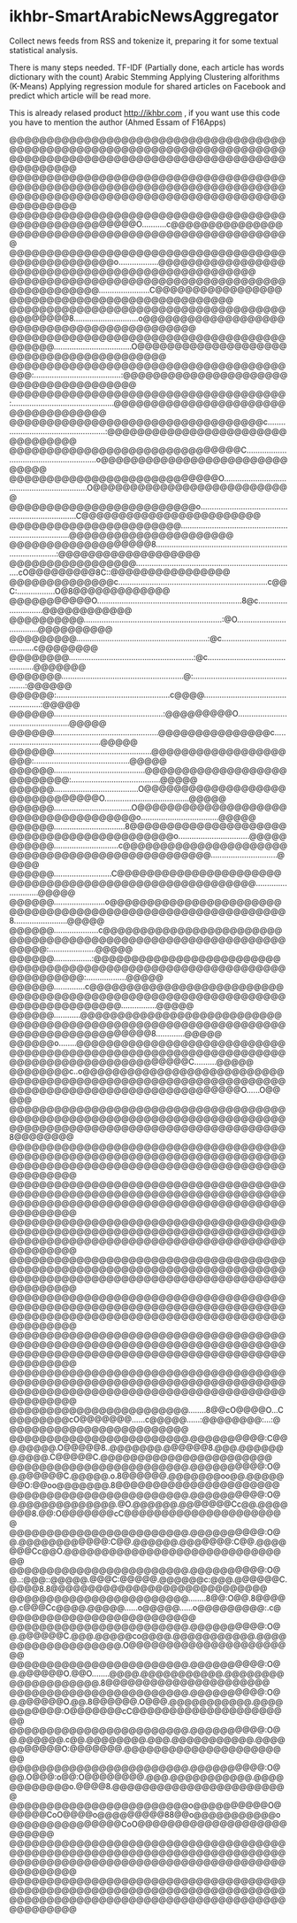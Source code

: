 ikhbr-SmartArabicNewsAggregator
===============================

Collect news feeds from RSS and tokenize it, preparing it for some textual statistical analysis.


There is many steps needed.
TF-IDF (Partially done, each article has words dictionary with the count)
Arabic Stemming
Applying Clustering alforithms (K-Means)
Applying regression module for shared articles on Facebook and predict which article will be read more.


This is already relased product http://ikhbr.com , if you want use this code you have to mention the author (Ahmed Essam of F16Apps)

@@@@@@@@@@@@@@@@@@@@@@@@@@@@@@@@@@@@@@@@@@@@@@@@@@@@@@@@@@@@@@@@@@@@@@@@@@@@@@@@@@@@@@@@@@@@@@@@@@@@@@@@@@@@@@@@@@@@@@@@
@@@@@@@@@@@@@@@@@@@@@@@@@@@@@@@@@@@@@@@@@@@@@@@@@@@@@@@@@@@@@@@@@@@@@@@@@@@@@@@@@@@@@@@@@@@@@@@@@@@@@@@@@@@@@@@@@@@@@@@@
@@@@@@@@@@@@@@@@@@@@@@@@@@@@@@@@@@@@@@@@@@@@@@@@@@@@@@O...........c@@@@@@@@@@@@@@@@@@@@@@@@@@@@@@@@@@@@@@@@@@@@@@@@@@@@@
@@@@@@@@@@@@@@@@@@@@@@@@@@@@@@@@@@@@@@@@@@@@@@@@@@@o..................@@@@@@@@@@@@@@@@@@@@@@@@@@@@@@@@@@@@@@@@@@@@@@@@@@
@@@@@@@@@@@@@@@@@@@@@@@@@@@@@@@@@@@@@@@@@@@@@@@@@.......................C@@@@@@@@@@@@@@@@@@@@@@@@@@@@@@@@@@@@@@@@@@@@@@@
@@@@@@@@@@@@@@@@@@@@@@@@@@@@@@@@@@@@@@@@@@@@@8.............................o@@@@@@@@@@@@@@@@@@@@@@@@@@@@@@@@@@@@@@@@@@@@
@@@@@@@@@@@@@@@@@@@@@@@@@@@@@@@@@@@@@@@@@@@...................................O@@@@@@@@@@@@@@@@@@@@@@@@@@@@@@@@@@@@@@@@@
@@@@@@@@@@@@@@@@@@@@@@@@@@@@@@@@@@@@@@@@:.......................................:@@@@@@@@@@@@@@@@@@@@@@@@@@@@@@@@@@@@@@@
@@@@@@@@@@@@@@@@@@@@@@@@@@@@@@@@@@@@@:..............................................@@@@@@@@@@@@@@@@@@@@@@@@@@@@@@@@@@@@
@@@@@@@@@@@@@@@@@@@@@@@@@@@@@@@@@@c...................................................:@@@@@@@@@@@@@@@@@@@@@@@@@@@@@@@@@
@@@@@@@@@@@@@@@@@@@@@@@@@@@@@@@C.........................................................o@@@@@@@@@@@@@@@@@@@@@@@@@@@@@@
@@@@@@@@@@@@@@@@@@@@@@@@@@@@O...............................................................O@@@@@@@@@@@@@@@@@@@@@@@@@@@
@@@@@@@@@@@@@@@@@@@@@@@@@o.....................................................................C@@@@@@@@@@@@@@@@@@@@@@@@
@@@@@@@@@@@@@@@@@@@@@@@...........................................................................@@@@@@@@@@@@@@@@@@@@@@
@@@@@@@@@@@@@@@@@@@8................................................................................:@@@@@@@@@@@@@@@@@@@
@@@@@@@@@@@@@@@@@........................................................................cO@@@@@@@@@8C::@@@@@@@@@@@@@@@@
@@@@@@@@@@@@@@c...................................................................c@@C:.................O@8@@@@@@@@@@@@@
@@@@@@@@@@@O.................................................................8@c............................@@@@@@@@@@@@
@@@@@@@@@@..............................................................:@O...................................@@@@@@@@@@
@@@@@@@@@...........................................................:@c........................................c@@@@@@@@
@@@@@@@@........................................................:@c..............................................@@@@@@@
@@@@@@@.......................................................@:.................................................:@@@@@@
@@@@@@:...................................................c@@@@...................................................:@@@@@
@@@@@@.................................................:@@@@@@@@@O.................................................@@@@@
@@@@@@...............................................@@@@@@@@@@@@@@@c..............................................@@@@@
@@@@@@............................................@@@@@@@@@@@@@@@@@@@@@:...........................................@@@@@
@@@@@@.........................................@@@@@@@@@@@@@@@@@@@@@@@@@@@:........................................@@@@@
@@@@@@......................................O@@@@@@@@@@@@@@@@@@@@@@@@@@@@@@@O......................................@@@@@
@@@@@@...................................O@@@@@@@@@@@@@@@@@@@@@@@@@@@@@@@@@@@@@o...................................@@@@@
@@@@@@................................8@@@@@@@@@@@@@@@@@@@@@@@@@@@@@@@@@@@@@@@@@@@o................................@@@@@
@@@@@@.............................c@@@@@@@@@@@@@@@@@@@@@@@@@@@@@@@@@@@@@@@@@@@@@@@@@..............................@@@@@
@@@@@@..........................C@@@@@@@@@@@@@@@@@@@@@@@@@@@@@@@@@@@@@@@@@@@@@@@@@@@@@@@...........................@@@@@
@@@@@@.......................o@@@@@@@@@@@@@@@@@@@@@@@@@@@@@@@@@@@@@@@@@@@@@@@@@@@@@@@@@@@@8........................@@@@@
@@@@@@....................c@@@@@@@@@@@@@@@@@@@@@@@@@@@@@@@@@@@@@@@@@@@@@@@@@@@@@@@@@@@@@@@@@@:.....................@@@@@
@@@@@@.................:@@@@@@@@@@@@@@@@@@@@@@@@@@@@@@@@@@@@@@@@@@@@@@@@@@@@@@@@@@@@@@@@@@@@@@@@:..................@@@@@
@@@@@@..............c@@@@@@@@@@@@@@@@@@@@@@@@@@@@@@@@@@@@@@@@@@@@@@@@@@@@@@@@@@@@@@@@@@@@@@@@@@@@@@................@@@@@
@@@@@@............@@@@@@@@@@@@@@@@@@@@@@@@@@@@@@@@@@@@@@@@@@@@@@@@@@@@@@@@@@@@@@@@@@@@@@@@@@@@@@@@@@@8.............@@@@@
@@@@@@o........@@@@@@@@@@@@@@@@@@@@@@@@@@@@@@@@@@@@@@@@@@@@@@@@@@@@@@@@@@@@@@@@@@@@@@@@@@@@@@@@@@@@@@@@@C..........@@@@@
@@@@@@@@c..o@@@@@@@@@@@@@@@@@@@@@@@@@@@@@@@@@@@@@@@@@@@@@@@@@@@@@@@@@@@@@@@@@@@@@@@@@@@@@@@@@@@@@@@@@@@@@@@O......O@@@@@
@@@@@@@@@@@@@@@@@@@@@@@@@@@@@@@@@@@@@@@@@@@@@@@@@@@@@@@@@@@@@@@@@@@@@@@@@@@@@@@@@@@@@@@@@@@@@@@@@@@@@@@@@@@@@@@8@@@@@@@@
@@@@@@@@@@@@@@@@@@@@@@@@@@@@@@@@@@@@@@@@@@@@@@@@@@@@@@@@@@@@@@@@@@@@@@@@@@@@@@@@@@@@@@@@@@@@@@@@@@@@@@@@@@@@@@@@@@@@@@@@
@@@@@@@@@@@@@@@@@@@@@@@@@@@@@@@@@@@@@@@@@@@@@@@@@@@@@@@@@@@@@@@@@@@@@@@@@@@@@@@@@@@@@@@@@@@@@@@@@@@@@@@@@@@@@@@@@@@@@@@@
@@@@@@@@@@@@@@@@@@@@@@@@@@@@@@@@@@@@@@@@@@@@@@@@@@@@@@@@@@@@@@@@@@@@@@@@@@@@@@@@@@@@@@@@@@@@@@@@@@@@@@@@@@@@@@@@@@@@@@@@
@@@@@@@@@@@@@@@@@@@@@@@@@@@@@@@@@@@@@@@@@@@@@@@@@@@@@@@@@@@@@@@@@@@@@@@@@@@@@@@@@@@@@@@@@@@@@@@@@@@@@@@@@@@@@@@@@@@@@@@@
@@@@@@@@@@@@@@@@@@@@@@@@@@@@@@@@@@@@@@@@@@@@@@@@@@@@@@@@@@@@@@@@@@@@@@@@@@@@@@@@@@@@@@@@@@@@@@@@@@@@@@@@@@@@@@@@@@@@@@@@
@@@@@@@@@@@@@@@@@@@@@@@@@@@@@@@@@@@@@@@@@@@@@@@@@@@@@@@@@@@@@@@@@@@@@@@@@@@@@@@@@@@@@@@@@@@@@@@@@@@@@@@@@@@@@@@@@@@@@@@@
@@@@@@@@@@@@@@@@@@@@@@@@@@@@@@@@@@@@@@@@@@@@@@@@@@@@@@@@@@@@@@@@@@@@@@@@@@@@@@@@@@@@@@@@@@@@@@@@@@@@@@@@@@@@@@@@@@@@@@@@
@@@@@@@@@@@@@@@@@@@@@@@@........8@@cO@@@@O...C@@@@@@@@cO@@@@@@@......c@@@@@......:@@@@@@@@:...:@@@@@@@@@@@@@@@@@@@@@@@@@
@@@@@@@@@@@@@@@@@@@@@@@@.@@@@@@@@@@:C@@@.@@@@@.O@@@@@8..@@@@@@@.@@@@@@8.@@@.@@@@@@@.@@@@.C@@@@@C.@@@@@@@@@@@@@@@@@@@@@@@
@@@@@@@@@@@@@@@@@@@@@@@@.@@@@@@@@@@:O@@.@@@@@@C.@@@@@.o.8@@@@@@.@@@@@@@oo@@.@@@@@@@O:@@oo@@@@@@@.8@@@@@@@@@@@@@@@@@@@@@@
@@@@@@@@@@@@@@@@@@@@@@@@.@@@@@@@@@@:O@@.@@@@@@@@@@@@@.@O.@@@@@@.@@@@@@@Cc@@.@@@@@@@8.@@:O@@@@@@@cC@@@@@@@@@@@@@@@@@@@@@@
@@@@@@@@@@@@@@@@@@@@@@@@.@@@@@@@@@@:O@@.@@@@@@@@@@@@:C@@.@@@@@@.@@@@@@@:C@@.@@@@@@@Cc@@O.@@@@@@@@@@@@@@@@@@@@@@@@@@@@@@@
@@@@@@@@@@@@@@@@@@@@@@@@.@@@@@@@@@@:O@@..:@@@::@@@@@.@@@C:@@@@@.@@@@@@c:@@@.@@@@@@C.@@@@8.8@@@@@@@@@@@@@@@@@@@@@@@@@@@@@
@@@@@@@@@@@@@@@@@@@@@@@@........8@@:O@@.8@@@@@.c@@@Cc@@@@.@@@@@......o@@@@@......o@@@@@@@@@:.c@@@@@@@@@@@@@@@@@@@@@@@@@@
@@@@@@@@@@@@@@@@@@@@@@@@.@@@@@@@@@@:O@@.@@@@@@C.@@@.@@@@@co@@@@.@@@@@@@@@@@.@@@@@@@@@@@@@@@@@@@.O@@@@@@@@@@@@@@@@@@@@@@@
@@@@@@@@@@@@@@@@@@@@@@@@.@@@@@@@@@@:O@@.@@@@@@O.@@O........@@@@.@@@@@@@@@@@.@@@@@@@@@@@@@@@@@@@@.8@@@@@@@@@@@@@@@@@@@@@@
@@@@@@@@@@@@@@@@@@@@@@@@.@@@@@@@@@@:O@@.@@@@@@O.@@.8@@@@@@.O@@@.@@@@@@@@@@@.@@@@@@@@@@@:O@@@@@@@cC@@@@@@@@@@@@@@@@@@@@@@
@@@@@@@@@@@@@@@@@@@@@@@@.@@@@@@@@@@:O@@.@@@@@@.c@@.@@@@@@@@.@@@.@@@@@@@@@@@.@@@@@@@@@@@O:@@@@@@@.@@@@@@@@@@@@@@@@@@@@@@@
@@@@@@@@@@@@@@@@@@@@@@@@.@@@@@@@@@@:O@@@.O@@@:o@@:O@@@@@@@@.@@@.@@@@@@@@@@@.@@@@@@@@@@@@o.@@@@8.@@@@@@@@@@@@@@@@@@@@@@@@
@@@@@@@@@@@@@@@@@@@@@@@@o@@@@@@@@@@O@@@@@@CoO@@@@o@@@@@@@@@88@@o@@@@@@@@@@@o@@@@@@@@@@@@@@@CoO@@@@@@@@@@@@@@@@@@@@@@@@@@
@@@@@@@@@@@@@@@@@@@@@@@@@@@@@@@@@@@@@@@@@@@@@@@@@@@@@@@@@@@@@@@@@@@@@@@@@@@@@@@@@@@@@@@@@@@@@@@@@@@@@@@@@@@@@@@@@@@@@@@@
@@@@@@@@@@@@@@@@@@@@@@@@@@@@@@@@@@@@@@@@@@@@@@@@@@@@@@@@@@@@@@@@@@@@@@@@@@@@@@@@@@@@@@@@@@@@@@@@@@@@@@@@@@@@@@@@@@@@@@@@